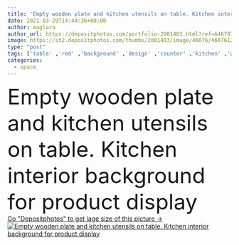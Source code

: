 ```yaml
---
title: 'Empty wooden plate and kitchen utensils on table. Kitchen interior background for product display'
date: 2021-03-29T14:44:36+00:00
author: maglara
author_url: https://depositphotos.com/portfolio-2001403.html?ref=64678756
image: https://st2.depositphotos.com/thumbs/2001403/image/46076/460761266/api_thumb_450.jpg?forcejpeg=true
type: "post"
tags: ['table' ,'red' ,'background' ,'design' ,'counter' ,'kitchen' ,'wooden' ,'cooking' ,'spoon' ,'plate' ,'baking' ,'recipe' ,'Menu' ,'restaurant' ,'cloth' ,'backdrop' ,'wall' ,'interior' ,'indoor' ,'napkin' ,'home' ,'cafe' ,'wood' ,'tray' ,'utensils' ,'tabletop' ,'tablecloth' ,'checked' ,'copy space' ,'product display' ]
categories: 
  - space
---
```

<div aling="center">
            <font size="60"> Empty wooden plate and kitchen utensils on table. Kitchen interior background for product display</font>   
</div>
<div>
    <a href='https://st2.depositphotos.com/thumbs/2001403/image/46076/460761266/api_thumb_450.jpg?forcejpeg=true?ref=64678756' target=_blank > Go "Depositphotos" to get lage size of this picture ->
        <img href='https://st2.depositphotos.com/thumbs/2001403/image/46076/460761266/api_thumb_450.jpg?forcejpeg=true?ref=64678756' src='https://st2.depositphotos.com/2001403/46076/i/950/depositphotos_460761266-stock-photo-empty-wooden-plate-kitchen-utensils.jpg?forcejpeg=true' alt='Empty wooden plate and kitchen utensils on table. Kitchen interior background for product display' >
    </a>
</div>
